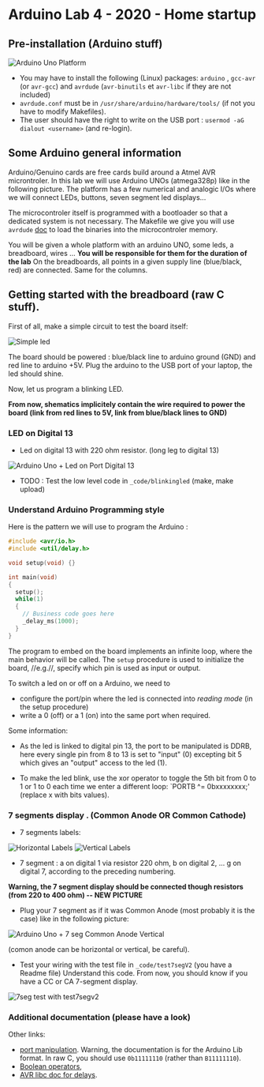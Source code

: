# Arduino Lab 4 - 2020 - Home startup

## Pre-installation (Arduino stuff)

![Arduino Uno Platform](figs/arduino-uno-dip-rev3.png)

  * You may have to install the following (Linux) packages: `arduino` ,
`gcc-avr` (or `avr-gcc`) and `avrdude` (`avr-binutils` et `avr-libc` if they are not included)
  * `avrdude.conf` must be in `/usr/share/arduino/hardware/tools/` (if not you have to modify Makefiles).
  * The user should have the right to write on  the USB port :
`usermod -aG dialout <username>` (and re-login).


## Some Arduino general information

Arduino/Genuino cards are free cards build around a Atmel AVR
microntroler. In this lab we will use  Arduino UNOs (atmega328p) like
in the following picture. The platform has a few numerical and
analogic I/Os where we will connect LEDs, buttons, seven segment led
displays...

The microcontroler itself is programmed with a bootloader so that a dedicated
system is not necessary. The Makefile we give you will use   `avrdude`
[doc](http://www.nongnu.org/avrdude/) to load the binaries into the
microcontroler memory.

You will be given a whole platform with an arduino UNO, some leds, a
breadboard, wires ...  **You will be responsible for them for the
duration of the lab** On the breadboards, all points in a given
supply line (blue/black, red) are connected. Same for the columns.


## Getting started with the breadboard (raw C stuff).

First of all, make a simple circuit to test the board itself: 

![Simple led](figs/p-mini_circuit_cut.png)

The board should be powered : blue/black line to arduino ground (GND)
and red line to arduino +5V. Plug the arduino to the USB port of your
laptop, the led should shine. 

Now, let us program a blinking LED. 

**From now, shematics implicitely contain the wire required to power
the board (link from red lines to 5V, link from blue/black lines to GND)**


### LED on Digital 13

* Led on digital 13 with 220 ohm resistor. (long leg to digital 13)

![Arduino Uno + Led on Port Digital 13](figs/p-led_schema1_port13_cut.png)

* TODO : Test the low level code in `_code/blinkingled` (make, make
  upload)
  
### Understand Arduino Programming style

Here is the pattern we will use to program the Arduino :

```C
#include <avr/io.h>
#include <util/delay.h>

void setup(void) {}

int main(void)
{
  setup();
  while(1)
  {
    // Business code goes here
    _delay_ms(1000);
  }
}
```

The program to embed on the board implements an infinite loop, where the main behavior will be called. The `setup` procedure is used to initialize the board, //e.g.//, specify which pin is used as input or output.



To switch a led on or off on a Arduino, we need to
* configure the port/pin where the led is connected into
  _reading mode_ (in the setup procedure)
* write a 0 (off) or a 1 (on) into the same port when required.

Some information:
* As the led is linked to digital pin 13, the port to be manipulated
  is DDRB, here every single pin from 8 to 13 is set to "input" (0)
  excepting bit 5 which gives an "output" access to the led (1).

* To make  the led blink, use  the xor
  operator to toggle the 5th bit from 0 to 1 or 1 to 0 each
  time we enter a different loop: `PORTB ^= 0bxxxxxxxx;' (replace x
  with bits values).

### 7 segments display . (Common Anode OR Common Cathode)

* 7 segments labels:

![Horizontal Labels](figs/numerotation_7seghorizontal_AC.png) ![Vertical Labels](figs/numerotation_7segvertical_CC.png)

* 7 segment : a on digital 1 via resistor 220 ohm, b on digital 2, ...
  g on digital 7, according to the preceding numbering. 
  
**Warning, the 7 segment display should be connected though resistors
(from 220 to 400 ohm) -- NEW PICTURE**

* Plug your 7 segment as if it was Common Anode (most probably it is the case) like in the following picture:

![Arduino Uno + 7 seg Common Anode Vertical](figs/7segavec_resistances220.png)

(comon anode can be horizontal or vertical, be careful).

* Test your wiring with the test file in `_code/test7segV2` (you have a Readme file) Understand this code. From now, you should know if you have a CC or CA 7-segment display.

![7seg test with test7segv2](figs/7seg-AC-or-CC.png)


### Additional documentation (please have a look)

Other links:
* [port manipulation](https://www.arduino.cc/en/Reference/PortManipulation). Warning,
the documentation is for the Arduino Lib format. In raw C, you should use
`0b11111110` (rather than `B11111110`).
* [Boolean operators](http://playground.arduino.cc/Code/BitMath),
* [AVR libc doc for delays](http://www.nongnu.org/avr-libc/user-manual/group__util__delay.html).


